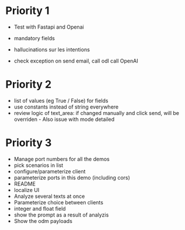 # Priority 1

- Test with Fastapi and Openai

- mandatory fields
- hallucinations sur les intentions
- check exception on send email, call odl call OpenAI

# Priority 2
- list of values (eg True / False) for fields
- use constants instead of string everywhere
- review logic of text_area: if changed manually and click send, will be overriden - Also issue with mode detailed

# Priority 3
- Manage port numbers for all the demos
- pick scenarios in list
- configure/parameterize client
- parameterize ports in this demo (including cors)
- README
- localize UI
- Analyze several texts at once
- Parameterize choice between clients
- integer and float field
- show the prompt as a result of analyzis
- Show the odm payloads
